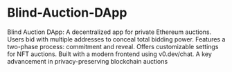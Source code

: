 # Blind-Auction-DApp
Blind Auction DApp: A decentralized app for private Ethereum auctions. Users bid with multiple addresses to conceal total bidding power. Features a two-phase process: commitment and reveal. Offers customizable settings for NFT auctions. Built with a modern frontend using v0.dev/chat. A key advancement in privacy-preserving blockchain auctions
